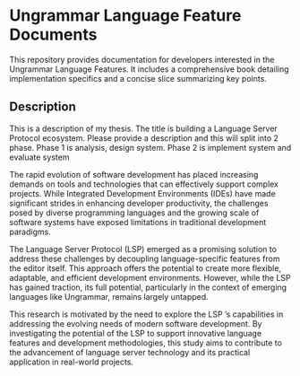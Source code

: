 # Ungrammar Language Feature Documents

This repository provides documentation for developers interested in the Ungrammar Language Features. It includes a comprehensive book detailing implementation specifics and a concise slice summarizing key points.

## Description

This is a description of my thesis. The title is building a Language Server Protocol ecosystem. Please provide a description and this will split into 2 phase. Phase 1 is analysis, design system. Phase 2 is implement system and evaluate system

The rapid evolution of software development has placed increasing demands on tools and technologies that can effectively support complex projects. While Integrated Development Environments (IDEs) have made significant strides in enhancing developer productivity, the challenges posed by diverse programming languages and the growing scale of software systems have exposed limitations in traditional development paradigms.

The Language Server Protocol (LSP) emerged as a promising solution to address these challenges by decoupling language-specific features from the editor itself. This approach offers the potential to create more flexible, adaptable, and efficient development environments. However, while the LSP has gained traction, its full potential, particularly in the context of emerging languages like Ungrammar, remains largely untapped.

This research is motivated by the need to explore the LSP ’s capabilities in addressing the evolving needs of modern software development. By investigating the potential of the LSP to support innovative language features and development methodologies, this study aims to contribute to the advancement of language server technology and its practical application in real-world projects.